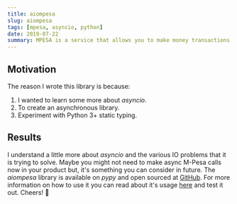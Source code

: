 ```yaml
---
title: aiompesa
slug: aiompesa
tags: [mpesa, asyncio, python]
date: 2019-07-22
summary: MPESA is a service that allows you to make money transactions using your mobile phone. [Asyncio](https://docs.python.org/3/library/asyncio.html) is a library that allows you to write concurrent code in Python using `async/await` pattern. [AIOMPESA](https://aiompesa.readthedocs.io) is a Python library that allows you to interact with Python's _asyncio_ library.
---
```


## Motivation

The reason I wrote this library is because:

1. I wanted to learn some more about _asyncio_.
2. To create an asynchronous library.
3. Experiment with Python 3+ static typing.

## Results

I understand a little more about _asyncio_ and the various IO problems that it is trying to solve. Maybe you might not need to make async M-Pesa calls now in your product but, it's something you can consider in future. The _aiompesa_ library is available on _pypy_ and open sourced at [GitHub](https://github.com/musale/aiompesa). For more information on how to use it you can read about it's usage [here](https://aiompesa.readthedocs.org) and test it out. Cheers! :beer:
